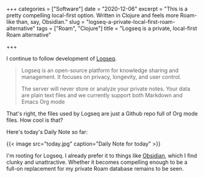 +++
categories = ["Software"]
date = "2020-12-06"
excerpt = "This is a pretty compelling local-first option. Written in Clojure and feels more Roam-like than, say, Obsidian."
slug = "logseq-a-private-local-first-roam-alternative"
tags = ["Roam", "Clojure"]
title = "Logseq is a private, local-first Roam alternative"

+++

I continue to follow development of [Logseq](https://logseq.com).

> Logseq is an open-source platform for knowledge sharing and management. It focuses on privacy, longevity, and user control.
> 
> The server will never store or analyze your private notes. Your data are plain text files and we currently support both Markdown and Emacs Org mode

That's right, the files used by Logseq are just a Github repo full of Org mode files. How cool is that?

Here's today's Daily Note so far:

{{< image src="today.jpg" caption="Daily Note for today" >}}

I'm rooting for Logseq. I already prefer it to things like [Obsidian](https://obsidian.md), which I find clunky and unattractive. Whether it becomes compelling enough to be a full-on replacement for my private Roam database remains to be seen.




